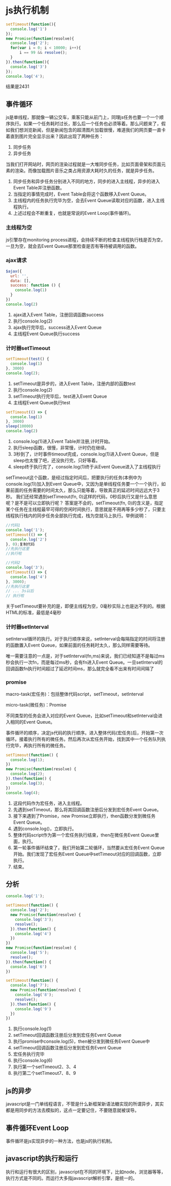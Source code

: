 # js执行机制

```js
setTimeout(function(){
  console.log('1')
});
new Promise(function(resolve){
  console.log('2');
  for(var i = 0; i < 10000; i++){
      i == 99 && resolve();
  }
}).then(function(){
  console.log('3')
});
console.log('4');
```

结果是2431

## 事件循环

js是单线程，那就像一辆公交车，乘客只能从前门上，同理js任务也要一个一个顺序执行。如果一个任务耗时过长，那么后一个任务也必须等着。那么问题来了，假如我们想浏览新闻，但是新闻包含的超清图片加载很慢，难道我们的网页要一直卡着直到图片完全显示出来？因此出现了两种任务：

1. 同步任务
2. 异步任务

当我们打开网站时，网页的渲染过程就是一大堆同步任务，比如页面骨架和页面元素的渲染。而像加载图片音乐之类占用资源大耗时久的任务，就是异步任务。

1. 同步任务和异步任务分别进入不同的地方，同步的进入主线程，异步的进入Event Table并注册函数。
2. 当指定的事情完成时，Event Table会将这个函数移入Event Queue。
3. 主线程内的任务执行完毕为空，会去Event Queue读取对应的函数，进入主线程执行。
4. 上述过程会不断重复，也就是常说的Event Loop(事件循环)。

### 主线程为空

js引擎存在monitoring process进程，会持续不断的检查主线程执行栈是否为空，一旦为空，就会去Event Queue那里检查是否有等待被调用的函数。

### ajax请求

```js
$ajax({
  url: '',
  data: [],
  success: function () {
    console.log(1)
  }
})
console.log(2)
```

1. ajax进入Event Table，注册回调函数success
2. 执行console.log(2)
3. ajax执行完毕后，success进入Event Queue
4. 主线程Event Queue执行success

### 计时器setTimeout

```js
setTimeout(test() {
  console.log(1)
}, 3000)
console.log(2);
```

1. setTimeout是异步的，进入Event Table，注册内部的函数test
2. 执行console.log(2)
3. setTimeout执行完毕后，test进入Event Queue
4. 主线程Event Queue执行test

```js
setTimeout(() => {
  console.log(1)
}, 3000)
sleep(10000)
console.log(2)
```

1. console.log(1)进入Event Table并注册,计时开始。
2. 执行sleep函数，很慢，非常慢，计时仍在继续。
3. 3秒到了，计时事件timeout完成，console.log(1)进入Event Queue，但是sleep也太慢了吧，还没执行完，只好等着。
4. sleep终于执行完了，console.log(1)终于从Event Queue进入了主线程执行

setTimeout这个函数，是经过指定时间后，把要执行的任务(本例中为console.log(1))加入到Event Queue中，又因为是单线程任务要一个一个执行，如果前面的任务需要的时间太久，那么只能等着，导致真正的延迟时间远远大于3秒。
我们还经常遇到setTimeout(fn, 0)这样的代码，0秒后执行又是什么意思呢？是不是可以立即执行呢？
答案是不会的，setTimeout(fn, 0)的含义是，指定某个任务在主线程最早可得的空闲时间执行，意思就是不用再等多少秒了，只要主线程执行栈内的同步任务全部执行完成，栈为空就马上执行。举例说明：

```js
//代码1
console.log('1');
setTimeout(() => {
  console.log('2')
}, 0);复制代码
//先执行这里
//执行啦

//代码2
console.log('3');
setTimeout(() => {
  console.log('4')
}, 3000);
//先执行这里
// ... 3s以后
// 执行啦
```

关于setTimeout要补充的是，即便主线程为空，0毫秒实际上也是达不到的。根据HTML的标准，最低是4毫秒

### 计时器setInterval

setInterval循环的执行。对于执行顺序来说，setInterval会每隔指定的时间将注册的函数置入Event Queue，如果前面的任务耗时太久，那么同样需要等待。

唯一需要注意的一点是，对于setInterval(fn,ms)来说，我们已经知道不是每过ms秒会执行一次fn，而是每过ms秒，会有fn进入Event Queue。一旦setInterval的回调函数fn执行时间超过了延迟时间ms，那么就完全看不出来有时间间隔了

### promise

macro-task(宏任务)：包括整体代码script，setTimeout，setInterval

micro-task(微任务)：Promise

不同类型的任务会进入对应的Event Queue，比如setTimeout和setInterval会进入相同的Event Queue。

事件循环的顺序，决定js代码的执行顺序。进入整体代码(宏任务)后，开始第一次循环。接着执行所有的微任务。然后再次从宏任务开始，找到其中一个任务队列执行完毕，再执行所有的微任务。

```js
setTimeout(function() {
  console.log(1);
})
new Promise(function(resolve) {
  console.log(2);
}).then(function() {
  console.log(3);
})
console.log(4);
```

1. 这段代码作为宏任务，进入主线程。
2. 先遇到setTimeout，那么将其回调函数注册后分发到宏任务Event Queue。
3. 接下来遇到了Promise，new Promise立即执行，then函数分发到微任务Event Queue。
4. 遇到console.log()，立即执行。
5. 整体代码script作为第一个宏任务执行结束，then在微任务Event Queue里面，执行。
6. 第一轮事件循环结束了，我们开始第二轮循环，当然要从宏任务Event Queue开始。我们发现了宏任务Event Queue中setTimeout对应的回调函数，立即执行。
7. 结束。

## 分析

```js
console.log('1');

setTimeout(function() {
  console.log('2');
  new Promise(function(resolve) {
    console.log('3');
    resolve();
  }).then(function() {
    console.log('4')
  })
})
new Promise(function(resolve) {
  console.log('5');
  resolve();
}).then(function() {
  console.log('6')
})

setTimeout(function() {
  console.log('7');
  new Promise(function(resolve) {
    console.log('8');
    resolve();
  }).then(function() {
    console.log('9')
  })
})
```

1. 执行console.log(1)
2. setTimeout回调函数注册后分发到宏任务Event Queue
3. 执行promise中console.log(5)，then被分发到微任务Event Queue中
4. setTimeout回调函数注册后分发到宏任务Event Queue
5. 宏任务执行完毕
6. 执行console.log(6)
7. 执行第一个setTimeout2、3、4
8. 执行第二个setTimeout7、8、9

## js的异步

javascript是一门单线程语言，不管是什么新框架新语法糖实现的所谓异步，其实都是用同步的方法去模拟的，这点一定要记住，不要随意就被误导。

## 事件循环Event Loop

事件循环是js实现异步的一种方法，也是js的执行机制。

## javascript的执行和运行

执行和运行有很大的区别，javascript在不同的环境下，比如node，浏览器等等，执行方式是不同的。而运行大多指javascript解析引擎，是统一的。
